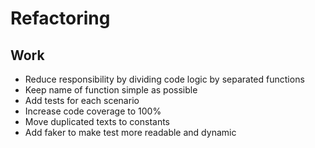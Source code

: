 # Refactoring

## Work
- Reduce responsibility by dividing code logic by separated functions
- Keep name of function simple as possible
- Add tests for each scenario
- Increase code coverage to 100%
- Move duplicated texts to constants
- Add faker to make test more readable and dynamic
